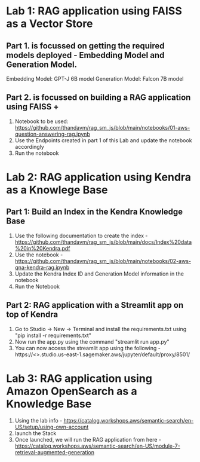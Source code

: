 # Lab 1:  RAG application using FAISS as a Vector Store

## Part 1. is focussed on getting the required models deployed - Embedding Model and Generation Model.  

Embedding Model:  GPT-J 6B model
Generation Model:  Falcon 7B model

## Part 2. is focussed on building a RAG application using FAISS + 

1. Notebook to be used: https://github.com/thandavm/rag_sm_js/blob/main/notebooks/01-aws-question-answering-rag.ipynb
2. Use the Endpoints created in part 1 of this Lab and update the notebook accordingly
3. Run the notebook

# Lab 2: RAG application using Kendra as a Knowlege Base

## Part 1: Build an Index in the Kendra Knowledge Base

1. Use the following documentation to create the index - https://github.com/thandavm/rag_sm_js/blob/main/docs/Index%20data%20in%20Kendra.pdf
2. Use the notebook - https://github.com/thandavm/rag_sm_js/blob/main/notebooks/02-aws-qna-kendra-rag.ipynb
3. Update the Kendra Index ID and Generation Model information in the notebook
4. Run the Notebook

## Part 2: RAG application with a Streamlit app on top of Kendra

1. Go to Studio -> New -> Terminal and install the requirements.txt using "pip install -r requirements.txt"
2. Now run the app.py using the command "streamlit run app.py"
3. You can now access the streamlit app using the following - https://<<domainid>>.studio.us-east-1.sagemaker.aws/jupyter/default/proxy/8501/

# Lab 3: RAG application using Amazon OpenSearch as a Knowledge Base

1. Using the lab info -  https://catalog.workshops.aws/semantic-search/en-US/setup/using-own-account
2. launch the Stack
3. Once launched, we will run the RAG application from here - https://catalog.workshops.aws/semantic-search/en-US/module-7-retrieval-augmented-generation
